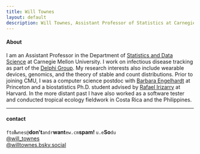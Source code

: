 ```yaml
---
title: Will Townes
layout: default
description: Will Townes, Assistant Professor of Statistics at Carnegie Mellon
---
```


#### About
I am an Assistant Professor in the Department of [Statistics and Data Science](https://www.cmu.edu/dietrich/statistics-datascience/index.html) at Carnegie Mellon University. I work on infectious disease tracking as part of the [Delphi Group](https://delphi.cmu.edu/). My research interests also include wearable devices, genomics, and the theory of stable and count distributions. Prior to joining CMU, I was a computer science postdoc with [Barbara Engelhardt](https://www.stanfordgladstonebeehive.com/) at Princeton and a biostatistics Ph.D. student advised by [Rafael Irizarry](http://rafalab.dfci.harvard.edu/) at Harvard. In the more distant past I have also worked as a software tester and conducted tropical ecology fieldwork in Costa Rica and the Philippines. 

<!--[Curriculum Vitae ![CV as pdf](static/pdf-icon.png)]({{ BASE_PATH }}/static/Townes_curriculum_vitae.pdf)

[orcid](http://orcid.org): [0000-0002-4914-6671](http://orcid.org/0000-0002-4914-6671)-->

---

<div class="container">
<h4><a name="contact"></a>contact</h4>
    <div id="hide_email">
            <code>fto</code><b>I</b><code>wnes@</code><b>don't</b><code>andr</code><b>want</b><code>ew.cm</code><b>spam!
            </b><code>u.e</code><b>So</b><code>du</code><br/>
            </div>
    <div id="twitter">
    <a href="https://twitter.com/will_townes">@will_townes</a>
    </div>
    <div id="bluesky">
    <a href="https://bsky.app/profile/willtownes.bsky.social">@willtownes.bsky.social</a>
    </div>
</div>

